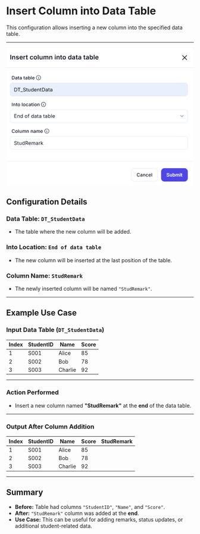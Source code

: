 # **Insert Column into Data Table**

This configuration allows inserting a new column into the specified data table.

---

![alt text](insert-column-into-data-table-1.png)

## **Configuration Details**

### **Data Table:** `DT_StudentData`

- The table where the new column will be added.

### **Into Location:** `End of data table`

- The new column will be inserted at the last position of the table.

### **Column Name:** `StudRemark`

- The newly inserted column will be named `"StudRemark"`.

---

## **Example Use Case**

### **Input Data Table (`DT_StudentData`)**

| Index | StudentID | Name     | Score |
|-------|----------|---------|------|
| 1     | S001     | Alice    | 85   |
| 2     | S002     | Bob      | 78   |
| 3     | S003     | Charlie  | 92   |

---

### **Action Performed**

- Insert a new column named **"StudRemark"** at the **end** of the data table.

---

### **Output After Column Addition**

| Index | StudentID | Name     | Score | StudRemark |
|-------|----------|---------|------|------------|
| 1     | S001     | Alice    | 85   |            |
| 2     | S002     | Bob      | 78   |            |
| 3     | S003     | Charlie  | 92   |            |

---

## **Summary**

- **Before:** Table had columns `"StudentID"`, `"Name"`, and `"Score"`.
- **After:** `"StudRemark"` column was added at the **end**.
- **Use Case:** This can be useful for adding remarks, status updates, or additional student-related data.
